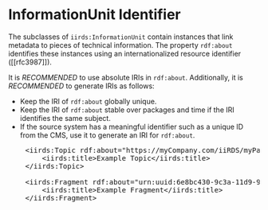 
# InformationUnit Identifier

The subclasses of `iirds:InformationUnit` contain instances that link metadata to pieces of technical information. The property `rdf:about` identifies these instances using an internationalized resource identifier ([[rfc3987]]). 

It is <em title="RECOMMENDED in RFC 2119 context" class="rfc2119">RECOMMENDED</em> to use absolute IRIs in `rdf:about`. Additionally, it is <em title="RECOMMENDED in RFC 2119 context" class="rfc2119">RECOMMENDED</em> to generate IRIs as follows: 

* Keep the IRI of `rdf:about` globally unique.
* Keep the IRI of `rdf:about` stable over packages and time if the IRI identifies the same subject.
* If the source system has a meaningful identifier such as a unique ID from the CMS, use it to generate an IRI for `rdf:about`.

<pre class="example" title="Topic and fragment with a globally unique resource identifier.">
	&lt;iirds:Topic rdf:about="https://myCompany.com/iiRDS/myPackage/2017-07-22/123e4567-e89b-12d3-a456-426655440000"&gt;
		&lt;iirds:title&gt;Example Topic&lt;/iirds:title&gt;
	&lt;/iirds:Topic&gt;

	&lt;iirds:Fragment rdf:about="urn:uuid:6e8bc430-9c3a-11d9-9669-0800200c9a66"&gt;
		&lt;iirds:title&gt;Example Fragment&lt;/iirds:title&gt;
	&lt;/iirds:Fragment&gt;
</pre>	
